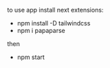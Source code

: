 to use app install next extensions:
* npm install -D tailwindcss
* npm i papaparse

then 
* npm start